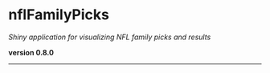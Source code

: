 # nflFamilyPicks

*Shiny application for visualizing NFL family picks and results*

**version 0.8.0**

----------
